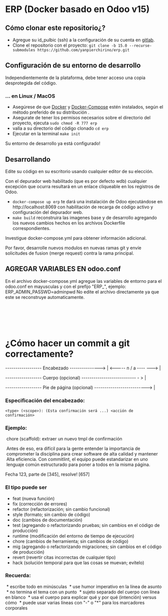 # ERP (Docker basado en Odoo v15)

## Cómo clonar este repositorio¿?
  * Agregue su id_pulbic (ssh) a la configuración de su cuenta en [gitlab](https://docs.gitlab.com/ee/ssh/).
  * Clone el repositorio con el proyecto: `git clone -b 15.0 --recurse-submodules https://github.com/yanpierchirino/erp.git`

## Configuración de su entorno de desarrollo
Independientemente de la plataforma, debe tener acceso una copia desprotegida del código.

### ... en Linux / MacOS
  * Asegúrese de que [Docker](https://docs.docker.com/install/) y [Docker-Compose](https://docs.docker.com/compose/install/) estén instalados, según el método preferido de su distribución .
  * Asegurate de tener los permisos necesarios sobre el directorio del proyecto, ejecuta `sudo chmod -R 777 erp`
  * valla a su directorio del código clonado `cd erp`
  * Ejecutar en la terminal `make init`

Su entorno de desarrollo ya está configurado!

## Desarrollando
Edite su código en su escritorio usando cualquier editor de su elección.

Con el depurador web habilitado (que es por defecto wdb) cualquier excepción que ocurra
resultará en un enlace cliqueable en los registros de Odoo.

  * `docker-compose up erp` te dará una instalación de Odoo ejecutándose en http://localhost:8069 con habilitación de recarga de código activo y configuración del depurador web.
  * `make build` reconstruira las imagenes base y de desarrollo agregando los nuevos cambios hechos en los archivos Dockerfile correspondientes.

Investigue docker-compose.yml para obtener información adicional.

Por favor, desarrolle nuevos modulos en nuevas ramas git y envíe solicitudes de fusion (merge request) contra la rama principal.

## AGREGAR VARIABLES EN odoo.conf
En el archivo docker-compose.yml agregue las variables de entorno para el odoo.conf en mayusculas y con el prefijo "ERP_", ejemplo: ERP_ADMIN_PASSWD=adminpwd
No edite el archivo directamente ya que este se reconstruye automaticamente.

<br/>
<br/>
<br/>
<br/>

# ¿Cómo hacer un commit a git correctamente?

------------------ Encabezado ---------------> | <----- n / a ---- ---> |

------------------ Cuerpo (opcional) --------------------------- - > |

------------------ Pie de página (opcional) --------------------------> |


### Especificación del encabezado:

`<type> (<scope>): (Esta confirmación será ...) <acción de confirmación>`


### Ejemplo:

 chore (scaffold): extraer un nuevo tmpl de confirmación

 Antes de eso, era difícil para la gente entender la importancia de
 comprometer la disciplina para crear software de alta calidad y mantener
 Alta eficiencia. Con commitlint, el equipo puede estandarizar en uno
 lenguaje común estructurado para poner a todos en la misma página.

 Fecha 123, parte de [345], resolve! [657]


### El tipo puede ser
* feat (nueva función)
* fix (corrección de errores)
* refactor (refactorización; sin cambio funcional)
* style (formato; sin cambio de código)
* doc (cambios de documentación)
* test (agregando o refactorizando pruebas; sin cambios en el código de producción)
* runtime (modificación del entorno de tiempo de ejecución)
* chore (cambios de herramienta; sin cambios de código)
* mig (agregando o refactorizando migraciones; sin cambios en el código de producción)
* revert (revertir citas incorrectas de cualquier tipo)
* hack (solución temporal para que las cosas se muevan; evítelo)


### Recuerda:
 * escribe todo en minúsculas
 * use humor imperativo en la línea de asunto
 * no termina el tema con un punto
 * sujeto separado del cuerpo con línea en blanco
 * usa el cuerpo para explicar qué y por qué (intención) versus cómo
 * puede usar varias líneas con "-" o "*" para los marcadores corporales
